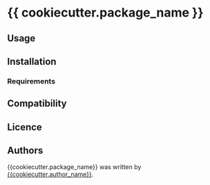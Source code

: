 # {{ cookiecutter.package_name }}

## Usage

## Installation

### Requirements

## Compatibility

## Licence

## Authors

{{cookiecutter.package_name}} was written by [{{cookiecutter.author_name}}]({{cookiecutter.author_email}}).
